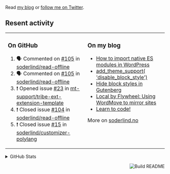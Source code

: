Read [my blog](https://soderlind.no/) or [follow me on Twitter](https://twitter.com/soderlind).

## Resent activity

<table width="100%" border="0"><tr><td valign="top" width="49%">

### On GitHub

<!--START_SECTION:activity-->
1. 🗣 Commented on [#105](https://github.com/soderlind/read-offline/issues/105) in [soderlind/read-offline](https://github.com/soderlind/read-offline)
2. 🗣 Commented on [#105](https://github.com/soderlind/read-offline/issues/105) in [soderlind/read-offline](https://github.com/soderlind/read-offline)
3. ❗️ Opened issue [#23](https://github.com/mt-support/tribe-ext-extension-template/issues/23) in [mt-support/tribe-ext-extension-template](https://github.com/mt-support/tribe-ext-extension-template)
4. ❗️ Closed issue [#104](https://github.com/soderlind/read-offline/issues/104) in [soderlind/read-offline](https://github.com/soderlind/read-offline)
5. ❗️ Closed issue [#15](https://github.com/soderlind/customizer-polylang/issues/15) in [soderlind/customizer-polylang](https://github.com/soderlind/customizer-polylang)
<!--END_SECTION:activity-->

</td><td valign="top" width="49%">

### On my blog

<!-- BLOG:START -->
- [How to import native ES modules in WordPress](https://soderlind.no/how-to-import-native-es-modules-in-wordpress/)
- [add_theme_support( 'disable_block_style')](https://soderlind.no/add-theme-support-disable-block-style/)
- [Hide block styles in Gutenberg](https://soderlind.no/hide-block-styles-in-gutenberg/)
- [Local by Flywheel: Using WordMove to mirror sites](https://soderlind.no/local-by-flywheel-using-wordmove-to-mirror-sites/)
- [Learn to code!](https://soderlind.no/learn-to-code/)
<!-- BLOG:END -->

More on [soderlind.no](https://soderlind.no/)
</td></tr></table>

<details>
  <summary>GitHub Stats</summary>

  <img align="left" alt="Soderlind's GitHub Stats" src="https://github-readme-stats-d1emiyjuh.vercel.app/api?username=soderlind&show_icons=true&hide_border=true&count_private=true" />
  <img align="left" alt="Soderlind's Languages Stats" src="https://github-readme-stats-d1emiyjuh.vercel.app/api/top-langs/?username=soderlind" />

</details>

<a href="https://github.com/soderlind/soderlind/actions"><img src="https://github.com/soderlind/soderlind/workflows/Build%20README/badge.svg" align="right" alt="Build README"></a>

